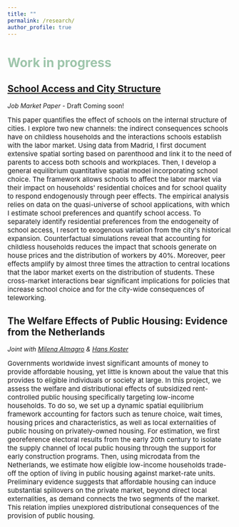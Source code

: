 ```yaml
---
title: ""
permalink: /research/
author_profile: true
---
```


# <span style="color:#9EC5AB"> Work in progress </span>

## <a href="https://giorgiopietrabissa.github.io/files/school_sorting.pdf" target="_blank">School Access and City Structure</a>
*Job Market Paper* - Draft Coming soon!

<span style="font-size:15px">
    This paper quantifies the effect of schools on the internal structure of cities. I explore two new channels: the indirect consequences schools have on childless households and the interactions schools establish with the labor market. Using data from Madrid, I first document extensive spatial sorting based on parenthood and link it to the need of parents to access both schools and workplaces. Then, I develop a general equilibrium quantitative spatial model incorporating school choice. The framework allows schools to affect the labor market via their impact on households' residential choices and for school quality to respond endogenously through peer effects. The empirical analysis relies on data on the quasi-universe of school applications, with which I estimate school preferences and quantify school access. To separately identify residential preferences from the endogeneity of school access, I resort to exogenous variation from the city's historical expansion. Counterfactual simulations reveal that accounting for childless households reduces the impact that schools generate on house prices and the distribution of workers by 40%. Moreover, peer effects amplify by almost three times the attraction to central locations that the labor market exerts on the distribution of students. These cross-market interactions bear significant implications for policies that increase school choice and for the city-wide consequences of teleworking.
</span>

## The Welfare Effects of Public Housing: Evidence from the Netherlands
*Joint with <a href="https://www.milena-almagro.com/" target="_blank">Milena Almagro</a> & <a href="https://www.urbaneconomics.nl/" target="_blank">Hans Koster</a>*

<span style="font-size:15px">
Governments worldwide invest significant amounts of money to provide affordable housing, yet little is known about the value that this provides to eligible individuals or society at large. In this project, we assess the welfare and distributional effects of subsidized rent-controlled public housing specifically targeting low-income households. To do so, we set up a dynamic spatial equilibrium framework accounting for factors such as tenure choice, wait times, housing prices and characteristics, as well as local externalities of public housing on privately-owned housing. For estimation, we first georeference electoral results from the early 20th century to isolate the supply channel of local public housing through the support for early construction programs. Then, using microdata from the Netherlands, we estimate how eligible low-income households trade-off the option of living in public housing against market-rate units. Preliminary evidence suggests that affordable housing can induce substantial spillovers on the private market, beyond direct local externalities, as demand connects the two segments of the market. This relation implies unexplored distributional consequences of the provision of public housing.
</span>
